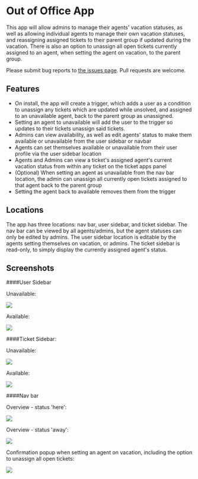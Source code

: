 # Out of Office App

This app will allow admins to manage their agents' vacation statuses, as well as allowing individual agents to manage their own vacation statuses, and reassigning assigned tickets to their parent group if updated during the vacation.  There is also an option to unassign all open tickets currently assigned to an agent, when setting the agent on vacation, to the parent group.

Please submit bug reports to [the issues page](https://github.com/ZendeskES/out-of-office-app/issues). Pull requests are welcome.

## Features

* On install, the app will create a trigger, which adds a user as a condition to unassign any tickets which are updated while unsolved, and assigned to an unavailable agent, back to the parent group as unassigned.  
* Setting an agent to unavailable will add the user to the trigger so updates to their tickets unassign said tickets.  
* Admins can view availability, as well as edit agents' status to make them available or unavailable from the user sidebar or navbar
* Agents can set themselves available or unavailable from their user profile via the user sidebar location
* Agents and Admins can view a ticket's assigned agent's current vacation status from within any ticket on the ticket apps panel
* (Optional) When setting an agent as unavailable from the nav bar location, the admin can unassign all currently open tickets assigned to that agent back to the parent group
* Setting the agent back to available removes them from the trigger

## Locations

The app has three locations: nav bar, user sidebar, and ticket sidebar.  The nav bar can be viewed by all agents/admins, but the agent statuses can only be edited by admins. The user sidebar location is editable by the agents setting themselves on vacation, or admins.  The ticket sidebar is read-only, to simply display the currently assigned agent's status.

## Screenshots

####User Sidebar

Unavailable:

![](http://content.screencast.com/users/AdamLobb/folders/Jing/media/e33dc957-3513-4cd5-a23d-55312a97c599/00000975.png)

Available:

![](http://content.screencast.com/users/AdamLobb/folders/Jing/media/1f0d27ac-a745-4350-b2e1-fb7840d27e15/00000976.png)

####Ticket Sidebar:

Unavailable:

![](http://content.screencast.com/users/AdamLobb/folders/Jing/media/a42fa21e-b29a-4053-85cf-abf6fe70b1c7/00000978.png)

Available:

![](http://content.screencast.com/users/AdamLobb/folders/Jing/media/e18e2a60-fbf0-4370-87a2-bfe1b3a3b8cf/00000977.png)

####Nav bar

Overview - status 'here':

![](http://i.imgur.com/IhjI0uB.jpg?1?1534)

Overview - status 'away':

![](http://i.imgur.com/wMU7uNN.jpg?1?2511)

Confirmation popup when setting an agent on vacation, including the option to unassign all open tickets:

![](http://content.screencast.com/users/AdamLobb/folders/Jing/media/84be3332-b1dc-4aae-ab41-a09f848cf0db/00000973.png)
